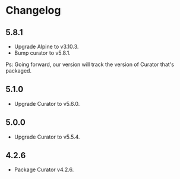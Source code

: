 # Changelog

## 5.8.1

* Upgrade Alpine to v3.10.3.
* Bump curator to v5.8.1.

Ps: Going forward, our version will track the version of Curator that's packaged.

## 5.1.0

* Upgrade Curator to v5.6.0.

## 5.0.0

* Upgrade Curator to v5.5.4.

## 4.2.6

* Package Curator v4.2.6.
